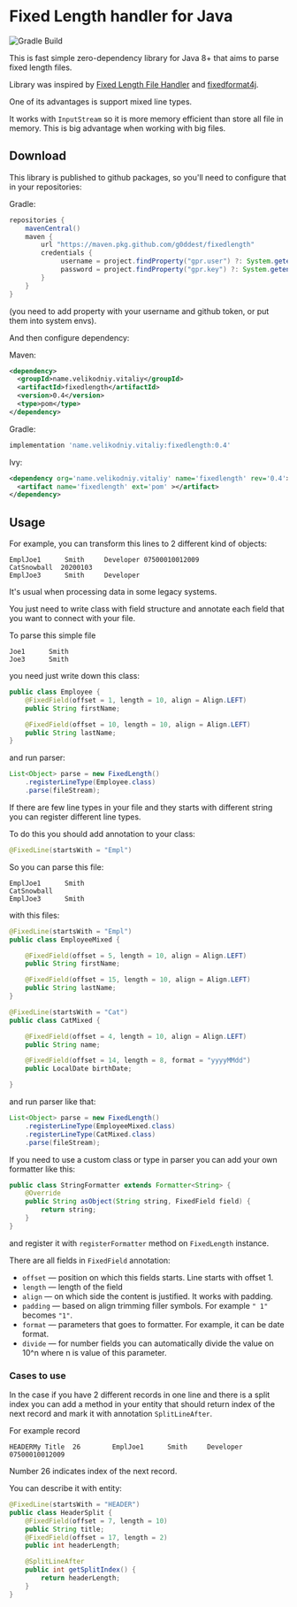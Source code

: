  # Fixed Length handler for Java
 
 ![Gradle Build](https://github.com/g0ddest/fixedlength/workflows/Gradle%20Build/badge.svg?branch=master)

This is fast simple zero-dependency library for Java 8+ that aims to parse fixed length files.

Library was inspired by [Fixed Length File Handler](https://github.com/GuiaBolso/fixed-length-file-handler) and [fixedformat4j](https://github.com/jeyben/fixedformat4j).

One of its advantages is support mixed line types.

It works with `InputStream` so it is more memory efficient than store all file in memory. This is big advantage when working with big files.  

## Download

This library is published to github packages, so you'll need to configure that in your repositories:

Gradle:
```groovy
repositories {
    mavenCentral()
    maven {
        url "https://maven.pkg.github.com/g0ddest/fixedlength"
        credentials {
             username = project.findProperty("gpr.user") ?: System.getenv("USERNAME")
             password = project.findProperty("gpr.key") ?: System.getenv("TOKEN")
        }
    }
}
```
(you need to add property with your username and github token, or put them into system envs).

And then configure dependency:

Maven:
```xml
<dependency>
  <groupId>name.velikodniy.vitaliy</groupId>
  <artifactId>fixedlength</artifactId>
  <version>0.4</version>
  <type>pom</type>
</dependency>
```

Gradle:
```groovy
implementation 'name.velikodniy.vitaliy:fixedlength:0.4'
```

Ivy:
```xml
<dependency org='name.velikodniy.vitaliy' name='fixedlength' rev='0.4'>
  <artifact name='fixedlength' ext='pom' ></artifact>
</dependency>
```

## Usage

For example, you can transform this lines to 2 different kind of objects:

```
EmplJoe1      Smith     Developer 07500010012009
CatSnowball  20200103
EmplJoe3      Smith     Developer 
```

It's usual when processing data in some legacy systems.

You just need to write class with field structure and annotate each field that you want to connect with your file.

To parse this simple file

```
Joe1      Smith     
Joe3      Smith     
```

you need just write down this class:

```java
public class Employee {
    @FixedField(offset = 1, length = 10, align = Align.LEFT)
    public String firstName;

    @FixedField(offset = 10, length = 10, align = Align.LEFT)
    public String lastName;
}
```

and run parser:

```java
List<Object> parse = new FixedLength()
    .registerLineType(Employee.class)
    .parse(fileStream);
```

If there are few line types in your file and they starts with different string you can register different line types.

To do this you should add annotation to your class:

```java
@FixedLine(startsWith = "Empl")
```

So you can parse this file:

```
EmplJoe1      Smith     
CatSnowball  
EmplJoe3      Smith     
```

with this files:

```java
@FixedLine(startsWith = "Empl")
public class EmployeeMixed {

    @FixedField(offset = 5, length = 10, align = Align.LEFT)
    public String firstName;

    @FixedField(offset = 15, length = 10, align = Align.LEFT)
    public String lastName;
}
```

```java
@FixedLine(startsWith = "Cat")
public class CatMixed {

    @FixedField(offset = 4, length = 10, align = Align.LEFT)
    public String name;

    @FixedField(offset = 14, length = 8, format = "yyyyMMdd")
    public LocalDate birthDate;

}
```

and run parser like that:

```java
List<Object> parse = new FixedLength()
    .registerLineType(EmployeeMixed.class)
    .registerLineType(CatMixed.class)
    .parse(fileStream);
```

If you need to use a custom class or type in parser you can add your own formatter like this:

```java
public class StringFormatter extends Formatter<String> {
    @Override
    public String asObject(String string, FixedField field) {
        return string;
    }
}
```

and register it with `registerFormatter` method on `FixedLength` instance.

There are all fields in `FixedField` annotation:
* `offset` —  position on which this fields starts. Line starts with offset 1.
* `length` — length of the field
* `align` — on which side the content is justified. It works with padding.
* `padding` — based on align trimming filler symbols. For example `" 1"` becomes `"1"`.
* `format` — parameters that goes to formatter. For example, it can be date format.
* `divide` — for number fields you can automatically divide the value on 10^n where n is value of this parameter.

### Cases to use

In the case if you have 2 different records in one line and there is a split index you can add a method in your entity that should return index of the next record and mark it with annotation `SplitLineAfter`.

For example record

```
HEADERMy Title  26        EmplJoe1      Smith     Developer 07500010012009
```

Number 26 indicates index of the next record.

You can describe it with entity:

```java
@FixedLine(startsWith = "HEADER")
public class HeaderSplit {
    @FixedField(offset = 7, length = 10)
    public String title;
    @FixedField(offset = 17, length = 2)
    public int headerLength;

    @SplitLineAfter
    public int getSplitIndex() {
        return headerLength;
    }
}
```
